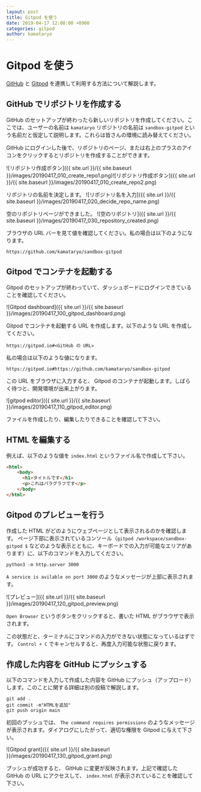 ```yaml
---
layout: post
title: Gitpod を使う
date: 2019-04-17 12:00:00 +0900
categories: gitpod
author: kamataryo
---
```


# Gitpod を使う

[GitHub](https://github.com) と [Gitpod](https://gitpod.io) を連携して利用する方法について解説します。

## GitHub でリポジトリを作成する

GitHub のセットアップが終わったら新しいリポジトリを作成してください。ここでは、ユーザーの名前は `kamataryo` リポジトリの名前は `sandbox-gitpod` という名前だと仮定して説明します。これらは皆さんの環境に読み替えてください。

GitHub にログインした後で、リポジトリのページ、または右上のプラスのアイコンをクリックするとリポジトリを作成することができます。

![リポジトリ作成ボタン]({{ site.url }}/{{ site.baseurl }}/images/20190417_010_create_repo1.png)![リポジトリ作成ボタン]({{ site.url }}/{{ site.baseurl }}/images/20190417_010_create_repo2.png)

リポジトリの名前を決定します。
![リポジトリ名を入力]({{ site.url }}/{{ site.baseurl }}/images/20190417_020_decide_repo_name.png)

空のリポジトリページができました。
![空のリポジトリ]({{ site.url }}/{{ site.baseurl }}/images/20190417_030_repository_created.png)

ブラウザの URL バーを見て値を確認してください。私の場合は以下のようになります。

```shell
https://github.com/kamataryo/sandbox-gitpod
```

## Gitpod でコンテナを起動する

Gitpod のセットアップが終わっていて、ダッシュボードにログインできていることを確認してください。

![Gitpod dashboard]({{ site.url }}/{{ site.baseurl }}/images/20190417_100_gitpod_dashboard.png)

Gitpod でコンテナを起動する URL を作成します。以下のような URL を作成してください。

```shell
https://gitpod.io#<GitHub の URL>
```

私の場合は以下のような値になります。

```shell
https://gitpod.io#https://github.com/kamataryo/sandbox-gitpod
```

この URL をブラウザに入力すると、 Gitpod のコンテナが起動します。しばらく待つと、開発環境が出来上がります。

![gitpod editor]({{ site.url }}/{{ site.baseurl }}/images/20190417_110_gitpod_editor.png)

ファイルを作成したり、編集したりできることを確認して下さい。

## HTML を編集する

例えば、以下のような値を `index.html` というファイル名で作成して下さい。

```HTML
<html>
    <body>
      <h1>タイトルです</h1>
      <p>これはパラグラフです</p>
    </body>
</html>
```

## Gitpod のプレビューを行う

作成した HTML がどのようにウェブページとして表示されるのかを確認します。
ページ下部に表示されているコンソール（`gitpod /workspace/sandbox-gitpod $` などのような表示とともに、キーボードでの入力が可能なエリアがあります）に、以下のコマンドを入力してください。

```shell
python3 -m http.server 3000
```

`A service is avilable on port 3000` のようなメッセージが上部に表示されます。

![プレビュー]({{ site.url }}/{{ site.baseurl }}/images/20190417_120_gitpod_preview.png)

`Open Browser` というボタンをクリックすると、書いた HTML がブラウザで表示されます。

この状態だと、ターミナルにコマンドの入力ができない状態になっているはずです。 `Control + C` でキャンセルすると、再度入力可能な状態に戻ります。

## 作成した内容を GitHub にプッシュする

以下のコマンドを入力して作成した内容を GitHub にプッシュ（アップロード）します。このことに関する詳細は別の投稿で解説します。

```shell
git add .
git commit -m"HTMLを追加"
git push origin main
```

初回のプッシュでは、 `The command requires permissions` のようなメッセージが表示されます。ダイアログにしたがって、適切な権限を Gitpod に与えて下さい。

![Gitpod grant]({{ site.url }}/{{ site.baseurl }}/images/20190417_130_gitpod_grant.png)

プッシュが成功すると、 GitHub に変更が反映されます。上記で確認した GitHub の URL にアクセスして、 `index.html` が表示されていることを確認して下さい。
